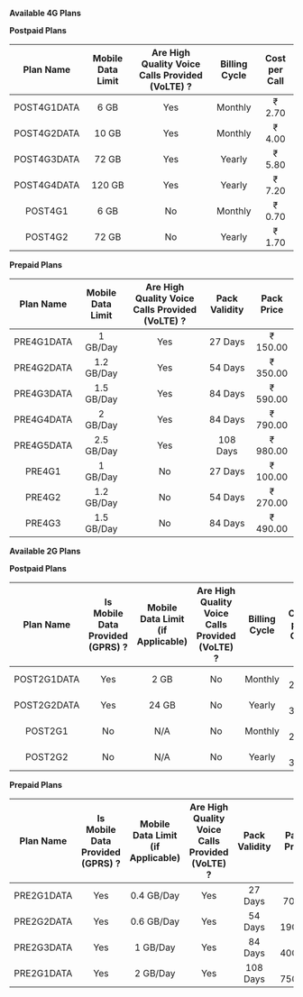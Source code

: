**Available 4G Plans**

**Postpaid Plans**

| Plan Name | Mobile Data Limit | Are High Quality Voice Calls Provided (VoLTE) ? | Billing Cycle | Cost per Call |
|:---:|:---:|:---:|:---:|:---:|
| POST4G1DATA | 6 GB | Yes | Monthly | ₹ 2.70 |
| POST4G2DATA | 10 GB | Yes | Monthly | ₹ 4.00 |
| POST4G3DATA | 72 GB | Yes | Yearly | ₹ 5.80 |
| POST4G4DATA | 120 GB | Yes | Yearly | ₹ 7.20 |
| POST4G1 | 6 GB | No | Monthly | ₹ 0.70 |
| POST4G2 | 72 GB | No | Yearly | ₹ 1.70 |

**Prepaid Plans**

| Plan Name | Mobile Data Limit | Are High Quality Voice Calls Provided (VoLTE) ? | Pack Validity | Pack Price |
|:---:|:---:|:---:|:---:|:---:|
| PRE4G1DATA | 1 GB/Day | Yes | 27 Days | ₹ 150.00 |
| PRE4G2DATA | 1.2 GB/Day | Yes | 54 Days | ₹ 350.00 |
| PRE4G3DATA | 1.5 GB/Day | Yes | 84 Days | ₹ 590.00 |
| PRE4G4DATA | 2 GB/Day | Yes | 84 Days | ₹ 790.00 |
| PRE4G5DATA | 2.5 GB/Day | Yes | 108 Days | ₹ 980.00 |
| PRE4G1 | 1 GB/Day | No | 27 Days | ₹ 100.00 |
| PRE4G2 | 1.2 GB/Day | No | 54 Days | ₹ 270.00 |
| PRE4G3 | 1.5 GB/Day | No | 84 Days | ₹ 490.00 |

**Available 2G Plans**

**Postpaid Plans**

| Plan Name | Is Mobile Data Provided (GPRS) ? | Mobile Data Limit (if Applicable) | Are High Quality Voice Calls Provided (VoLTE) ? | Billing Cycle | Cost per Call |
|:---:|:---:|:---:|:---:|:---:|:---:|
| POST2G1DATA | Yes | 2 GB | No | Monthly | ₹ 2.50 |
| POST2G2DATA | Yes | 24 GB | No | Yearly | ₹ 3.70 |
| POST2G1 | No | N/A | No | Monthly | ₹ 2.00 |
| POST2G2 | No | N/A | No | Yearly | ₹ 3.00 |

**Prepaid Plans**

| Plan Name | Is Mobile Data Provided (GPRS) ? | Mobile Data Limit (if Applicable) | Are High Quality Voice Calls Provided (VoLTE) ? | Pack Validity | Pack Price |
|:---:|:---:|:---:|:---:|:---:|:---:|
| PRE2G1DATA | Yes | 0.4 GB/Day | Yes | 27 Days | ₹ 70.00 |
| PRE2G2DATA | Yes | 0.6 GB/Day | Yes | 54 Days | ₹ 190.00 |
| PRE2G3DATA | Yes | 1 GB/Day | Yes | 84 Days | ₹ 400.00 |
| PRE2G1DATA | Yes | 2 GB/Day | Yes | 108 Days | ₹ 750.00 |
